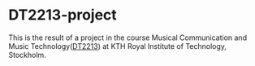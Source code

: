 # DT2213-project
This is the result of a project in the course Musical Communication and Music Technology([DT2213](http://www.kth.se/student/kurser/kurs/DT2213?l=en)) at KTH Royal Institute of Technology, Stockholm.